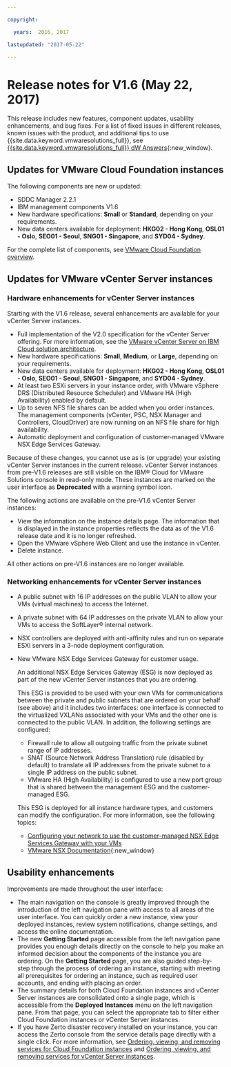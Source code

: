 ```yaml
---

copyright:

  years:  2016, 2017

lastupdated: "2017-05-22"

---
```


# Release notes for V1.6 (May 22, 2017)

This release includes new features, component updates, usability enhancements, and bug fixes. For a list of fixed issues in different releases, known issues with the product, and additional tips to use {{site.data.keyword.vmwaresolutions_full}}, see [{{site.data.keyword.vmwaresolutions_full}} dW Answers](https://developer.ibm.com/answers/topics/cloudvmw/){:new_window}.

## Updates for VMware Cloud Foundation instances

The following components are new or updated:

*  SDDC Manager 2.2.1
*  IBM management components V1.6
*  New hardware specifications: **Small** or **Standard**, depending on your requirements.
*  New data centers available for deployment: **HKG02 - Hong Kong**, **OSL01 - Oslo**, **SEO01 - Seoul**, **SNG01 - Singapore**, and **SYD04 - Sydney**.

For the complete list of components, see [VMware Cloud Foundation overview](../sddc/sd_cloudfoundationoverview.html).

## Updates for VMware vCenter Server instances

### Hardware enhancements for vCenter Server instances

Starting with the V1.6 release, several enhancements are available for your vCenter Server instances.

*  Full implementation of the V2.0 specification for the vCenter Server offering. For more information, see the [VMware vCenter Server on IBM Cloud solution architecture](https://www.ibm.com/devops/method/content/architecture/virtualizationArchitecture#2_0).
*  New hardware specifications: **Small**, **Medium**, or **Large**, depending on your requirements.
*  New data centers available for deployment: **HKG02 - Hong Kong**, **OSL01 - Oslo**, **SEO01 - Seoul**, **SNG01 - Singapore**, and **SYD04 - Sydney**.
*  At least two ESXi servers in your instance order, with VMware vSphere DRS (Distributed Resource Scheduler) and VMware HA (High Availability) enabled by default.
*  Up to seven NFS file shares can be added when you order instances. The management components (vCenter, PSC, NSX Manager and Controllers, CloudDriver) are now running on an NFS file share for high availability.
*  Automatic deployment and configuration of customer-managed VMware NSX Edge Services Gateway.

Because of these changes, you cannot use as is (or upgrade) your existing vCenter Server instances in the current release. vCenter Server instances from pre-V1.6 releases are still visible on the IBM® Cloud for VMware Solutions console in read-only mode. These instances are marked on the user interface as **Deprecated** with a warning symbol icon.

The following actions are available on the pre-V1.6 vCenter Server instances:

*  View the information on the instance details page. The information that is displayed in the instance properties reflects the data as of the V1.6 release date and it is no longer refreshed.
*  Open the VMware vSphere Web Client and use the instance in vCenter.
*  Delete instance.

All other actions on pre-V1.6 instances are no longer available.

### Networking enhancements for vCenter Server instances

*  A public subnet with 16 IP addresses on the public VLAN to allow your VMs (virtual machines) to access the Internet.
*  A private subnet with 64 IP addresses on the private VLAN to allow your VMs to access the SoftLayer® internal network.
*  NSX controllers are deployed with anti-affinity rules and run on separate ESXi servers in a 3-node deployment configuration.
*  New VMware NSX Edge Services Gateway for customer usage.
   
   An additional NSX Edge Services Gateway (ESG) is now deployed as part of the new vCenter Server instances that you are ordering.
   
   This ESG is provided to be used with your own VMs for communications between the private and public subnets that are ordered on your 
   behalf (see above) and it includes two interfaces: one interface is connected to the virtualized VXLANs associated with your VMs and the 
   other one is connected to the public VLAN. In addition, the following settings are configured:
   *  Firewall rule to allow all outgoing traffic from the private subnet range of IP addresses.
   *  SNAT (Source Network Address Translation) rule (disabled by default) to translate all IP addresses from the private subnet to a 
   single IP address on the public subnet.
   * VMware HA (High Availability) is configured to use a new port group that is shared between the management ESG and the customer-managed 
   ESG.
   
   This ESG is deployed for all instance hardware types, and customers can modify the configuration. For more information, see the 
   following topics:
   *  [Configuring your network to use the customer-managed NSX Edge Services Gateway with your VMs](../vcenter/vc_esg_config.html)
   *  [VMware NSX Documentation](https://pubs.vmware.com/NSX-6/index.jsp?topic=%2Fcom.vmware.nsx.admin.doc%2FGUID-3F96DECE-33FB-43EE-88D7-124A730830A4.html){:new_window}

## Usability enhancements

Improvements are made throughout the user interface:

*  The main navigation on the console is greatly improved through the introduction of the left navigation pane with access to all areas of the user interface. You can quickly order a new instance, view your deployed instances, review system notifications, change settings, and access the online documentation.
*  The new **Getting Started** page accessible from the left navigation pane provides you enough details directly on the console to help you make an informed decision about the components of the instance you are ordering. On the **Getting Started** page, you are also guided step-by-step through the process of ordering an instance, starting with meeting all prerequisites for ordering an instance, such as required user accounts, and ending with placing an order.
*  The summary details for both Cloud Foundation instances and vCenter Server instances are consolidated onto a single page, which is accessible from the **Deployed Instances** menu on the left navigation pane. From that page, you can select the appropriate tab to filter either Cloud Foundation instances or vCenter Server instances.
* If you have Zerto disaster recovery installed on your instance, you can access the Zerto console from the service details page directly with a single click. For more information, see [Ordering, viewing, and removing services for Cloud Foundation instances](../sddc/sd_addingremovingservices.html) and [Ordering, viewing, and removing services for vCenter Server instances](../vcenter/vc_addingremovingservices.html).
